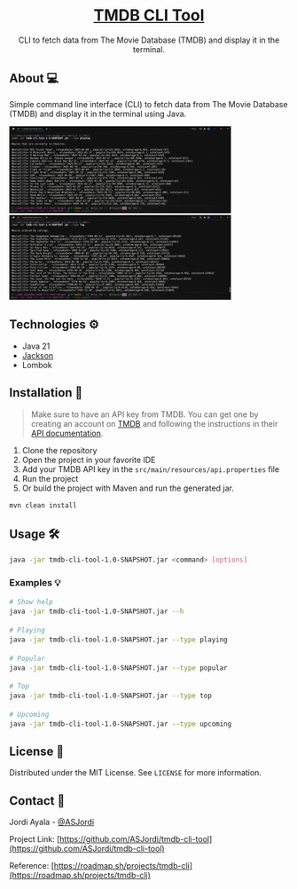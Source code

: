 <div align="center">
  <h1 align="center"><a href="https://github.com/ASJordi/tmdb-cli-tool">TMDB CLI Tool</a></h1>

  <p align="center">CLI to fetch data from The Movie Database (TMDB) and display it in the terminal.</p>
</div>

## About :computer:

Simple command line interface (CLI) to fetch data from The Movie Database (TMDB) and display it in the terminal using Java.

<img src="src/main/resources/app01.png" alt="Task Tracker CLI" width="400"/> <br>
<img src="src/main/resources/app02.png" alt="Task Tracker CLI" width="400"/>

## Technologies :gear:

- Java 21
- [Jackson](https://github.com/FasterXML/jackson-databind/)
- Lombok

## Installation :floppy_disk:

> Make sure to have an API key from TMDB. You can get one by creating an account on [TMDB](https://www.themoviedb.org/) and following the instructions in their [API documentation](https://developer.themoviedb.org/docs/getting-started).

1. Clone the repository
2. Open the project in your favorite IDE
3. Add your TMDB API key in the `src/main/resources/api.properties` file
4. Run the project
5. Or build the project with Maven and run the generated jar.

```bash
mvn clean install
```

## Usage :hammer_and_wrench:

```bash
java -jar tmdb-cli-tool-1.0-SNAPSHOT.jar <command> [options]
```

### Examples :bulb:

```bash
# Show help
java -jar tmdb-cli-tool-1.0-SNAPSHOT.jar --h

# Playing
java -jar tmdb-cli-tool-1.0-SNAPSHOT.jar --type playing

# Popular
java -jar tmdb-cli-tool-1.0-SNAPSHOT.jar --type popular

# Top
java -jar tmdb-cli-tool-1.0-SNAPSHOT.jar --type top

# Upcoming
java -jar tmdb-cli-tool-1.0-SNAPSHOT.jar --type upcoming
```

## License :page_facing_up:

Distributed under the MIT License. See `LICENSE` for more information.

## Contact :email:

Jordi Ayala - [@ASJordi](https://twitter.com/ASJordi)

Project Link: [https://github.com/ASJordi/tmdb-cli-tool](https://github.com/ASJordi/tmdb-cli-tool)

Reference: [https://roadmap.sh/projects/tmdb-cli](https://roadmap.sh/projects/tmdb-cli)
